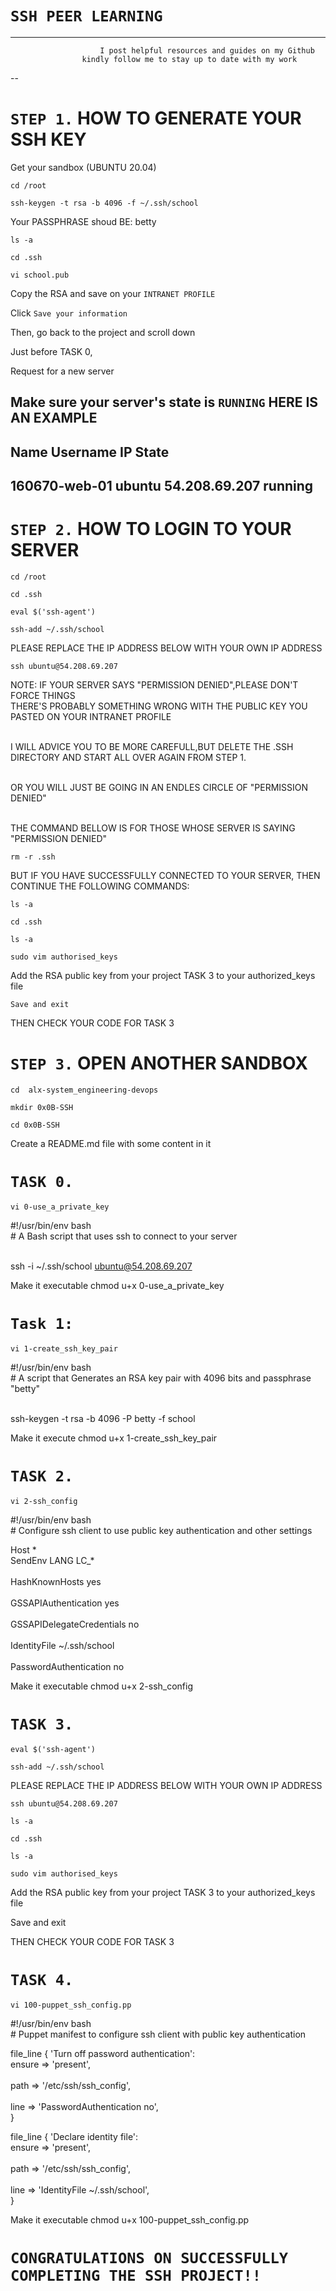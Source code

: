 # `SSH PEER LEARNING`
---
         				I post helpful resources and guides on my Github 
					kindly follow me to stay up to date with my work
					
--


# `STEP 1.` HOW TO GENERATE YOUR SSH KEY

Get your sandbox (UBUNTU 20.04)


`cd /root`

`ssh-keygen -t rsa -b 4096 -f ~/.ssh/school`


Your PASSPHRASE shoud BE: betty


`ls -a`

`cd .ssh`

`vi school.pub`

Copy the RSA and save on your `INTRANET PROFILE`

Click `Save your information`

Then, go back to the project and scroll down

Just before TASK 0, 

Request for a new server

Make sure your server's state is `RUNNING`
HERE IS AN EXAMPLE
---
Name		Username	IP		State	
---
160670-web-01	ubuntu		54.208.69.207	running
---

# `STEP 2.` HOW TO LOGIN TO YOUR SERVER

`cd /root`

`cd .ssh`

`eval $('ssh-agent')`

`ssh-add ~/.ssh/school`

PLEASE REPLACE THE IP ADDRESS BELOW WITH YOUR OWN IP ADDRESS

`ssh ubuntu@54.208.69.207`

NOTE:
IF YOUR SERVER SAYS "PERMISSION DENIED",PLEASE DON'T FORCE THINGS
<br>THERE'S PROBABLY SOMETHING  WRONG WITH THE PUBLIC KEY YOU PASTED ON YOUR INTRANET PROFILE</br>

<br>I WILL ADVICE YOU TO BE MORE CAREFULL,BUT DELETE THE .SSH DIRECTORY AND START ALL OVER AGAIN FROM STEP 1.</br>

<br>OR YOU WILL JUST BE GOING IN AN ENDLES CIRCLE OF "PERMISSION DENIED"</br>

<br>THE COMMAND BELLOW IS FOR THOSE WHOSE SERVER IS SAYING "PERMISSION DENIED"</br>


`rm -r .ssh`

BUT IF YOU HAVE SUCCESSFULLY CONNECTED TO YOUR SERVER, THEN CONTINUE THE FOLLOWING COMMANDS: 

`ls -a`

`cd .ssh`

`ls -a`

`sudo vim authorised_keys`

Add the RSA public key from your project TASK 3 to your authorized_keys file

`Save and exit`

THEN CHECK YOUR CODE FOR TASK 3



# `STEP 3.` OPEN ANOTHER SANDBOX

`cd  alx-system_engineering-devops`

`mkdir 0x0B-SSH`

`cd 0x0B-SSH`

Create a README.md file with some content in it

# `TASK 0.` 

`vi 0-use_a_private_key`

#!/usr/bin/env bash
<br># A Bash script that uses ssh to connect to your server</br>

<br>ssh -i ~/.ssh/school ubuntu@54.208.69.207</br>

Make it executable chmod u+x 0-use_a_private_key

# `Task 1:`
`vi 1-create_ssh_key_pair`

#!/usr/bin/env bash
<br># A script that Generates an RSA key pair with 4096 bits and passphrase "betty"</br>

<br>ssh-keygen -t rsa -b 4096 -P betty -f school</br>

Make it execute chmod u+x 1-create_ssh_key_pair

# `TASK 2.`

`vi 2-ssh_config`

#!/usr/bin/env bash
<br># Configure ssh client to use public key authentication and other settings</br>

Host *
    <br>SendEnv LANG LC_*</br>
    <br>HashKnownHosts yes</br>
    <br>GSSAPIAuthentication yes</br>
    <br>GSSAPIDelegateCredentials no</br>
    <br>IdentityFile ~/.ssh/school</br>
    <br>PasswordAuthentication no</br>

Make it executable chmod u+x 2-ssh_config
# `TASK 3.`

`eval $('ssh-agent')`

`ssh-add ~/.ssh/school`

PLEASE REPLACE THE IP ADDRESS BELOW WITH YOUR OWN IP ADDRESS

`ssh ubuntu@54.208.69.207`

`ls -a`

`cd .ssh`

`ls -a`

`sudo vim authorised_keys`

Add the RSA public key from your project TASK 3 to your authorized_keys file

Save and exit

THEN CHECK YOUR CODE FOR TASK 3

# `TASK 4.` 
`vi 100-puppet_ssh_config.pp`

#!/usr/bin/env bash
<br># Puppet manifest to configure ssh client with public key authentication</br>

file_line { 'Turn off password authentication':
  <br> ensure => 'present',</br>
  <br>path   => '/etc/ssh/ssh_config',</br>
  <br>line   => 'PasswordAuthentication no',</br>
}

file_line { 'Declare identity file':
 <br> ensure => 'present',</br>
 <br> path   => '/etc/ssh/ssh_config',</br>
 <br>line   => 'IdentityFile ~/.ssh/school',</br>
}


Make it executable chmod u+x 100-puppet_ssh_config.pp




# `CONGRATULATIONS ON SUCCESSFULLY COMPLETING THE SSH PROJECT!!`

